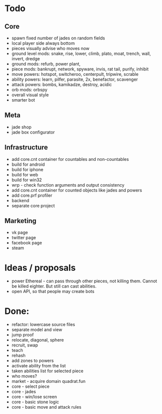 # Todo

## Core
- spawn fixed number of jades on random fields
- local player side always bottom
- pieces visually advise who moves now
- ground level mods: snake, rise, lower, climb, plato, moat, trench, wall, invert, dredge
- ground mods:       refurb, power plant, 
- piece mods:        bankrupt, network, spyware, invis, rat tail, purify, inhibit
- move powers:       hotspot, switcheroo, centerpult, tripwire, scrable
- ability powers:    learn, pilfer, parasite, 2x, benefactor, scavenger
- attack powers:     bombs, kamikadze, destroy, acidic
- orb mods:          orbspy
- overall visual style
- smarter bot

## Meta
- jade shop
- jade box configurator

## Infrastructure
- add core.cnt container for countables and non-countables
- build for android
- build for iphone
- build for web
- build for win32
- wrp - check function arguments and output consistency
- add core.cnt container for counted objects like jades and powers
- add core.prf profiler
- backend
- separate core project

## Marketing
- vk page
- twitter page
- facebook page
- steam

# Ideas / proposals
- power Ethereal - can pass through other pieces, not killing them. Cannot be killed eighter. But still can cast abilities.
- open API, so that people may create bots

# Done:
- refactor: lowercase source files
- separate model and view
- jump proof
- relocate, diagonal, sphere
- recruit, swap
- teach
- rehash
- add zones to powers
- activate ability from the list
- taken abilities list for selected piece
- who moves?
- market - acquire domain quadrat.fun
- core - select piece
- core - jades
- core - win/lose screen
- core - basic stone logic
- core - basic move and attack rules